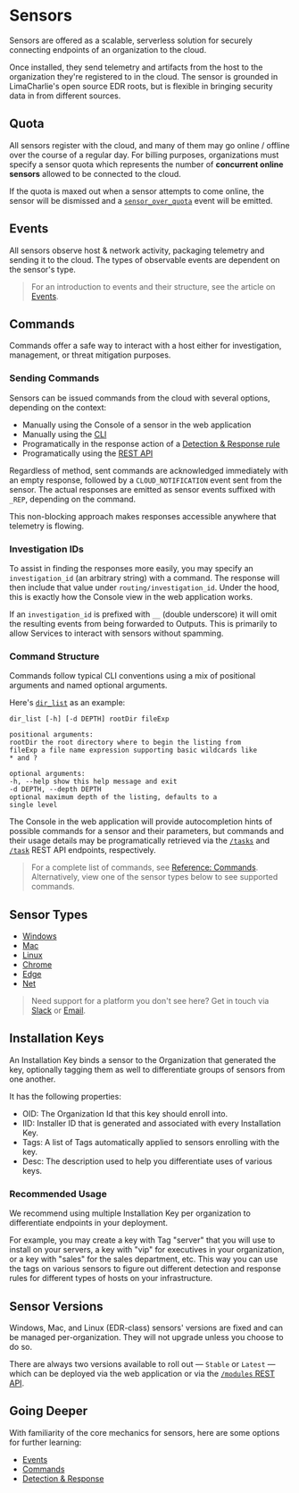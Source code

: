 # Sensors

Sensors are offered as a scalable, serverless solution for securely connecting endpoints of an organization to the cloud. 

Once installed, they send telemetry and artifacts from the host to the organization they're registered to in the cloud. The sensor is grounded in LimaCharlie's open source EDR roots, but is flexible in bringing security data in from different sources.

## Quota

All sensors register with the cloud, and many of them may go online / offline over the course of a regular day. For billing purposes, organizations must specify a sensor quota which represents the number of **concurrent online sensors** allowed to be connected to the cloud. 

If the quota is maxed out when a sensor attempts to come online, the sensor will be dismissed and a [`sensor_over_quota`](events.md#sensor_over_quota) event will be emitted.

## Events

All sensors observe host & network activity, packaging telemetry and sending it to the cloud. The types of observable events are dependent on the sensor's type. 

> For an introduction to events and their structure, see the article on [Events](events-overview.md).

## Commands

Commands offer a safe way to interact with a host either for investigation, management, or threat mitigation purposes. 

### Sending Commands

Sensors can be issued commands from the cloud with several options, depending on the context:

* Manually using the Console of a sensor in the web application
* Manually using the [CLI](https://github.com/refractionPOINT/python-limacharlie)
* Programatically in the response action of a [Detection & Response rule](dr.md)
* Programatically using the [REST API](https://doc.limacharlie.io/docs/api/b3A6MTk2NDI0OQ-task-sensor)

Regardless of method, sent commands are acknowledged immediately with an empty response, followed by a `CLOUD_NOTIFICATION` event sent from the sensor. The actual responses are emitted as sensor events suffixed with `_REP`, depending on the command. 

This non-blocking approach makes responses accessible anywhere that telemetry is flowing.

### Investigation IDs

To assist in finding the responses more easily, you may specify an `investigation_id` (an arbitrary string) with a command. The response will then include that value under `routing/investigation_id`. Under the hood, this is exactly how the Console view in the web application works.

If an `investigation_id` is prefixed with `__` (double underscore) it will omit the resulting events from being forwarded to Outputs. This is primarily to allow Services to interact with sensors without spamming. 


### Command Structure

Commands follow typical CLI conventions using a mix of positional arguments and named optional arguments. 

Here's [`dir_list`](sensor_commands.md#dir_list) as an example:

```
dir_list [-h] [-d DEPTH] rootDir fileExp

positional arguments:
rootDir the root directory where to begin the listing from
fileExp a file name expression supporting basic wildcards like
* and ?

optional arguments:
-h, --help show this help message and exit
-d DEPTH, --depth DEPTH
optional maximum depth of the listing, defaults to a
single level
```

The Console in the web application will provide autocompletion hints of possible commands for a sensor and their parameters, but commands and their usage details may be programatically retrieved via the [`/tasks`](https://doc.limacharlie.io/docs/api/b3A6MTk2NDI1OQ-get-possible-tasks) and [`/task`](https://doc.limacharlie.io/docs/api/b3A6MTk2NDI3OA-autocomplete-task) REST API endpoints, respectively.  

> For a complete list of commands, see [Reference: Commands](sensor_commands.md). Alternatively, view one of the sensor types below to see supported commands.

## Sensor Types

* [Windows](sensors/windows.md)
* [Mac](sensors/mac.md)
* [Linux](sensors/linux.md)
* [Chrome](sensors/chrome.md)
* [Edge](sensors/edge.md)
* [Net](sensors/net.md)

> Need support for a platform you don't see here? Get in touch via [Slack](https://slack.limacharlie.io) or [Email](mailto:answers@limacharlie.io).

## Installation Keys

An Installation Key binds a sensor to the Organization that generated the key, optionally tagging them as well to differentiate groups of sensors from one another.

It has the following properties:

* OID: The Organization Id that this key should enroll into.
* IID: Installer ID that is generated and associated with every Installation Key.
* Tags: A list of Tags automatically applied to sensors enrolling with the key.
* Desc: The description used to help you differentiate uses of various keys.

### Recommended Usage

We recommend using multiple Installation Key per organization to differentiate endpoints in your deployment. 

For example, you may create a key with Tag "server" that you will use to install on your servers, a key with "vip" for executives in your organization, or a key with "sales" for the sales department, etc. This way you can use the tags on various sensors to figure out different detection and response rules for different types of hosts on your infrastructure.

## Sensor Versions

Windows, Mac, and Linux (EDR-class) sensors' versions are fixed and can be managed per-organization. They will not upgrade unless you choose to do so. 

There are always two versions available to roll out &mdash; `Stable` or `Latest` &mdash; which can be deployed via the web application or via the [`/modules` REST API](https://doc.limacharlie.io/docs/api/b3A6MTk2NDI2OA-update-sensors). 

## Going Deeper

With familiarity of the core mechanics for sensors, here are some options for further learning:

* [Events](events.md)
* [Commands](sensor_commands.md)
* [Detection & Response](dr.md)
